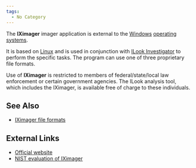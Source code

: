 ```yaml
---
tags:
  - No Category
---
```

The **IXimager** imager application is external to the
[Windows](windows.md) [operating
systems](operating_system.md).

It is based on [Linux](linux.md) and is used in conjunction with
[ILook Investigator](ilook.md) to perform the specific tasks. The program can
use one of three proprietary file formats.

Use of **IXimager** is restricted to members of federal/state/local law
enforcement or certain government agencies. The ILook analysis tool,
which includes the IXimager, is available free of charge to these
individuals.

## See Also

* [IXimager file formats](iximager_file_formats.md)

## External Links

* [Official website](https://www.ilook-forensics.org/iximager.html)
* [NIST evaluation of IXimager](https://nij.ojp.gov/)
